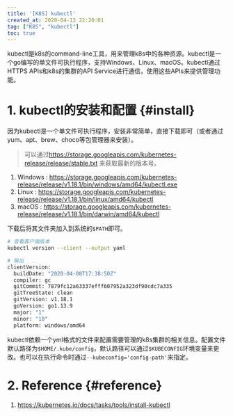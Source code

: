 ```yaml
---
title: '[K8S] kubectl'
created_at: 2020-04-13 22:20:01
tag: ["K8S", "kubectl"]
toc: true
---
```


kubectl是k8s的command-line工具，用来管理k8s中的各种资源。kubectl是一个go编写的单文件可执行程序，支持Windows、Linux、macOS。kubectl通过HTTPS APIs和k8s的集群的API Service进行通信，使用这些APIs来提供管理功能。


# 1. kubectl的安装和配置 {#install}

因为kubectl是一个单文件可执行程序，安装非常简单，直接下载即可（或者通过yum、apt、brew、choco等包管理器来安装）。

>可以通过<https://storage.googleapis.com/kubernetes-release/release/stable.txt> 来获取最新的版本号。

1. Windows : <https://storage.googleapis.com/kubernetes-release/release/v1.18.1/bin/windows/amd64/kubectl.exe>
2. Linux : <https://storage.googleapis.com/kubernetes-release/release/v1.18.1/bin/linux/amd64/kubectl>
3. macOS : <https://storage.googleapis.com/kubernetes-release/release/v1.18.1/bin/darwin/amd64/kubectl>

下载后将其文件夹加入到系统的`$PATH`即可。
```bash
# 查看客户端版本
kubectl version --client --output yaml

# 输出
clientVersion:
  buildDate: "2020-04-08T17:38:50Z"
  compiler: gc
  gitCommit: 7879fc12a63337efff607952a323df90cdc7a335
  gitTreeState: clean
  gitVersion: v1.18.1
  goVersion: go1.13.9
  major: "1"
  minor: "18"
  platform: windows/amd64
```

kubectl依赖一个yml格式的文件来配置需要管理的k8s集群的相关信息。配置文件默认路径为`$HOME/.kube/config`，默认路径可以通过`$KUBECONFIG`环境变量来更改。也可以在执行命令时通过`--kubeconfig='config-path'`来指定。

# 2. Reference {#reference}

1. <https://kubernetes.io/docs/tasks/tools/install-kubectl>
